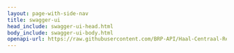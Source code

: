 ```yaml
---
layout: page-with-side-nav
title: swagger-ui
head_include: swagger-ui-head.html
body_include: swagger-ui-body.html
openapi-url: https://raw.githubusercontent.com/BRP-API/Haal-Centraal-Reisdocumenten-bevragen/master/specificatie/genereervariant/openapi.yaml
---
```

<div id="swagger-ui"></div>
